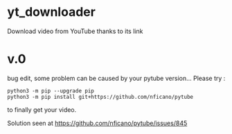 # yt_downloader
Download video from YouTube thanks to its link

# v.0

bug edit, some problem can be caused by your pytube version...
Please try : 

    python3 -m pip --upgrade pip
    python3 -m pip install git+https://github.com/nficano/pytube

to finally get your video.

Solution seen at https://github.com/nficano/pytube/issues/845
